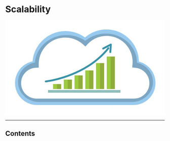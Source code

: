 # Scalability

![loading...](../../images/system_design/scalability/tecnology-performance1.jpg)


---

## Contents